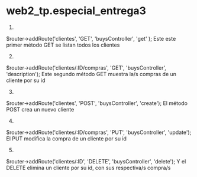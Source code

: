 # web2_tp.especial_entrega3
1)
$router->addRoute('clientes',   'GET',    'buysController',   'get'   );
Este este primer método GET se listan todos los clientes 

2)
$router->addRoute('clientes/:ID/compras',  'GET',    'buysController',   'description');
Este segundo método GET muestra la/s compras de un cliente por su id

3)
$router->addRoute('clientes',  'POST',   'buysController',   'create');
El método POST crea un nuevo cliente

4)
$router->addRoute('clientes/:ID/compras',   'PUT',    'buysController',   'update');
El PUT modifica la compra de un cliente por su id

5)
$router->addRoute('clientes/:ID',  'DELETE', 'buysController',   'delete');
Y el DELETE elimina un cliente por su id, con sus respectiva/s compra/s
